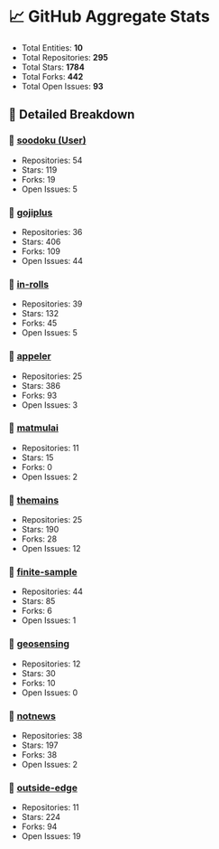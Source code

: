 # 📈 GitHub Aggregate Stats

- Total Entities: **10**
- Total Repositories: **295**
- Total Stars: **1784**
- Total Forks: **442**
- Total Open Issues: **93**

## 🚀 Detailed Breakdown

### 🏢 [soodoku (User)](https://github.com/soodoku)
- Repositories: 54
- Stars: 119
- Forks: 19
- Open Issues: 5

### 🏢 [gojiplus](https://github.com/gojiplus)
- Repositories: 36
- Stars: 406
- Forks: 109
- Open Issues: 44

### 🏢 [in-rolls](https://github.com/in-rolls)
- Repositories: 39
- Stars: 132
- Forks: 45
- Open Issues: 5

### 🏢 [appeler](https://github.com/appeler)
- Repositories: 25
- Stars: 386
- Forks: 93
- Open Issues: 3

### 🏢 [matmulai](https://github.com/matmulai)
- Repositories: 11
- Stars: 15
- Forks: 0
- Open Issues: 2

### 🏢 [themains](https://github.com/themains)
- Repositories: 25
- Stars: 190
- Forks: 28
- Open Issues: 12

### 🏢 [finite-sample](https://github.com/finite-sample)
- Repositories: 44
- Stars: 85
- Forks: 6
- Open Issues: 1

### 🏢 [geosensing](https://github.com/geosensing)
- Repositories: 12
- Stars: 30
- Forks: 10
- Open Issues: 0

### 🏢 [notnews](https://github.com/notnews)
- Repositories: 38
- Stars: 197
- Forks: 38
- Open Issues: 2

### 🏢 [outside-edge](https://github.com/outside-edge)
- Repositories: 11
- Stars: 224
- Forks: 94
- Open Issues: 19

